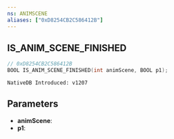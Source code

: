 ```yaml
---
ns: ANIMSCENE
aliases: ["0xD8254CB2C586412B"]
---
```

## IS_ANIM_SCENE_FINISHED

```c
// 0xD8254CB2C586412B
BOOL IS_ANIM_SCENE_FINISHED(int animScene, BOOL p1);
```

```
NativeDB Introduced: v1207
```

## Parameters
* **animScene**:
* **p1**:
